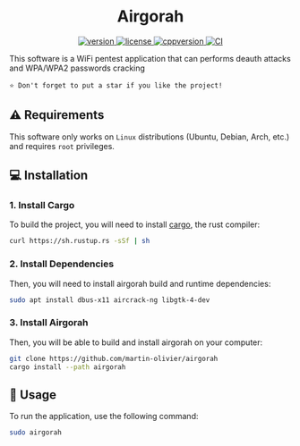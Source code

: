 <h1 align="center">
  Airgorah
</h1>
<p align="center">
  <a href="https://github.com/martin-olivier/airgorah/releases/tag/v0.1.0">
    <img src="https://img.shields.io/badge/Version-0.1.0-blue.svg" alt="version"/>
  </a>
  <a href="https://github.com/martin-olivier/airgorah/blob/main/LICENSE">
    <img src="https://img.shields.io/badge/License-MIT-darkgreen.svg" alt="license"/>
  </a>
  <a href="https://www.rust-lang.org/">
    <img src="https://img.shields.io/badge/Language-Rust-orange.svg" alt="cppversion"/>
  </a>
  <a href="https://github.com/martin-olivier/airgorah/actions/workflows/CI.yml">
    <img src="https://github.com/martin-olivier/airgorah/actions/workflows/CI.yml/badge.svg" alt="CI"/>
  </a>
</p>

This software is a WiFi pentest application that can performs deauth attacks and WPA/WPA2 passwords cracking

`⭐ Don't forget to put a star if you like the project!`

## ⚠️ Requirements
This software only works on `Linux` distributions (Ubuntu, Debian, Arch, etc.) and requires `root` privileges.

## 💻 Installation

### 1. Install Cargo

To build the project, you will need to install [cargo](https://www.rust-lang.org/tools/install), the rust compiler:

```sh
curl https://sh.rustup.rs -sSf | sh
```

### 2. Install Dependencies

Then, you will need to install airgorah build and runtime dependencies:

```sh
sudo apt install dbus-x11 aircrack-ng libgtk-4-dev
```

### 3. Install Airgorah

Then, you will be able to build and install airgorah on your computer:

```sh
git clone https://github.com/martin-olivier/airgorah
cargo install --path airgorah
```

## 🚀 Usage

To run the application, use the following command:

```sh
sudo airgorah
```
